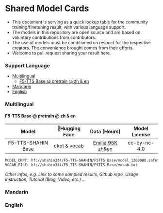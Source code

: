 <!-- omit in toc -->
# Shared Model Cards

- This document is serving as a quick lookup table for the community training/finetuning result, with various language support.
- The models in this repository are open source and are based on voluntary contributions from contributors.
- The use of models must be conditioned on respect for the respective creators. The convenience brought comes from their efforts.
- Welcome to pull request sharing your result here.


<!-- omit in toc -->
### Support Language
- [Multilingual](#multilingual)
  - [F5-TTS Base @ pretrain @ zh \& en](#f5-tts-base--pretrain--zh--en)
- [Mandarin](#mandarin)
- [English](#english)


### Multilingual

#### F5-TTS Base @ pretrain @ zh & en
|Model|🤗Hugging Face|Data (Hours)|Model License|
|:---:|:------------:|:-----------:|:-------------:|
|F5-TTS-SHAHIN Base|[ckpt & vocab](https://huggingface.co/shahin334/F5-TTS-SHAHIN/resolve/main/F5TTS_Base)|[Emilia 95K zh&en](https://huggingface.co/datasets/amphion/Emilia-Dataset/tree/fc71e07)|cc-by-nc-4.0|

```bash
MODEL_CKPT: hf://shahin334/F5-TTS-SHAHIN/F5TTS_Base/model_1200000.safetensors
VOCAB_FILE: hf://shahin334/F5-TTS-SHAHIN/F5TTS_Base/vocab.txt
```
*Other infos, e.g. Link to some sampled results, Github repo, Usage instruction, Tutorial (Blog, Video, etc.) ...*

### Mandarin


### English

